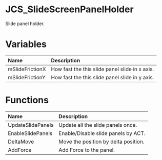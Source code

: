 # JCS_SlideScreenPanelHolder

Slide panel holder.

# Variables

| Name            | Description                                    |
|:----------------|:-----------------------------------------------|
| mSlideFrictionX | How fast the this slide panel slide in x axis. |
| mSlideFrictionY | How fast the this slide panel slide in y axis. |

# Functions

| Name              | Description                          |
|:------------------|:-------------------------------------|
| UpdateSlidePanels | Update all the slide panels once.    |
| EnableSlidePanels | Enable/Disable slide panels by ACT.  |
| DeltaMove         | Move the position by delta position. |
| AddForce          | Add Force to the panel.              |
